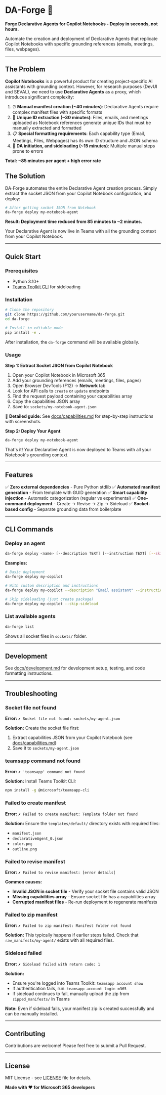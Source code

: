 # DA-Forge 🔨

**Forge Declarative Agents for Copilot Notebooks - Deploy in seconds, not hours.**

Automate the creation and deployment of Declarative Agents that replicate Copilot Notebooks with specific grounding references (emails, meetings, files, webpages).

---

## The Problem

**Copilot Notebooks** is a powerful product for creating project-specific AI assistants with grounding context. However, for research purposes (DevUI and SEVAL), we need to use **Declarative Agents** as a proxy, which introduces significant complexity:

1. ⏰ **Manual manifest creation (~40 minutes)**: Declarative Agents require complex manifest files with specific formats
2. 🔑 **Unique ID extraction (~30 minutes)**: Files, emails, and meetings uploaded as Notebook references generate unique IDs that must be manually extracted and formatted
3. 📋 **Special formatting requirements**: Each capability type (Email, Meetings, Files, Webpages) has its own ID structure and JSON schema
4. 🔧 **DA initiation, and sideloading (~15 minutes)**: Multiple manual steps prone to errors

**Total: ~85 minutes per agent + high error rate**

## The Solution

DA-Forge automates the entire Declarative Agent creation process. Simply extract the socket JSON from your Copilot Notebook configuration, and deploy:

```bash
# After getting socket JSON from Notebook
da-forge deploy my-notebook-agent
```

**Result: Deployment time reduced from 85 minutes to ~2 minutes.**

Your Declarative Agent is now live in Teams with all the grounding context from your Copilot Notebook.

---

## Quick Start

### Prerequisites

- Python 3.10+
- [Teams Toolkit CLI](https://learn.microsoft.com/microsoftteams/platform/toolkit/teams-toolkit-cli) for sideloading

### Installation

```bash
# Clone the repository
git clone https://github.com/yourusername/da-forge.git
cd da-forge

# Install in editable mode
pip install -e .
```

After installation, the `da-forge` command will be available globally.

### Usage

**Step 1: Extract Socket JSON from Copilot Notebook**

1. Open your Copilot Notebook in Microsoft 365
2. Add your grounding references (emails, meetings, files, pages)
3. Open Browser DevTools (F12) → **Network** tab
4. Look for API calls to `create` or `update` endpoints
5. Find the request payload containing your capabilities array
6. Copy the capabilities JSON array
7. Save to: `sockets/my-notebook-agent.json`

📖 **Detailed guide:** See [docs/capabilities.md](docs/capabilities.md) for step-by-step instructions with screenshots.

**Step 2: Deploy Your Agent**

```bash
da-forge deploy my-notebook-agent
```

That's it! Your Declarative Agent is now deployed to Teams with all your Notebook's grounding context.

---

## Features

✅ **Zero external dependencies** - Pure Python stdlib
✅ **Automated manifest generation** - From template with GUID generation
✅ **Smart capability injection** - Automatic categorization (regular vs experimental)
✅ **One-command deployment** - Create → Revise → Zip → Sideload
✅ **Socket-based config** - Separate grounding data from boilerplate

---

## CLI Commands

### Deploy an agent

```bash
da-forge deploy <name> [--description TEXT] [--instruction TEXT] [--skip-sideload]
```

**Examples:**
```bash
# Basic deployment
da-forge deploy my-copilot

# With custom description and instructions
da-forge deploy my-copilot --description "Email assistant" --instruction "Help with emails"

# Skip sideloading (just create package)
da-forge deploy my-copilot --skip-sideload
```

### List available agents

```bash
da-forge list
```

Shows all socket files in `sockets/` folder.

---

## Development

See [docs/development.md](docs/development.md) for development setup, testing, and code formatting instructions.

---

## Troubleshooting

### Socket file not found

**Error:** `✗ Socket file not found: sockets/my-agent.json`

**Solution:** Create the socket file first:
1. Extract capabilities JSON from your Copilot Notebook (see [docs/capabilities.md](docs/capabilities.md))
2. Save it to `sockets/my-agent.json`

### teamsapp command not found

**Error:** `✗ 'teamsapp' command not found`

**Solution:** Install Teams Toolkit CLI:
```bash
npm install -g @microsoft/teamsapp-cli
```

### Failed to create manifest

**Error:** `✗ Failed to create manifest: Template folder not found`

**Solution:** Ensure the `templates/default/` directory exists with required files:
- `manifest.json`
- `declarativeAgent_0.json`
- `color.png`
- `outline.png`

### Failed to revise manifest

**Error:** `✗ Failed to revise manifest: [error details]`

**Common causes:**
- **Invalid JSON in socket file** - Verify your socket file contains valid JSON
- **Missing capabilities array** - Ensure socket file has a capabilities array
- **Corrupted manifest files** - Re-run deployment to regenerate manifests

### Failed to zip manifest

**Error:** `✗ Failed to zip manifest: Manifest folder not found`

**Solution:** This typically happens if earlier steps failed. Check that `raw_manifests/my-agent/` exists with all required files.

### Sideload failed

**Error:** `✗ Sideload failed with return code: 1`

**Solution:**
- Ensure you're logged into Teams Toolkit: `teamsapp account show`
- If authentication fails, run: `teamsapp account login m365`
- If sideload continues to fail, manually upload the zip from `zipped_manifests/` in Teams

**Note:** Even if sideload fails, your manifest zip is created successfully and can be manually installed.

---

## Contributing

Contributions are welcome! Please feel free to submit a Pull Request.

---

## License

MIT License - see [LICENSE](LICENSE) file for details.


**Made with ❤️ for Microsoft 365 developers**

